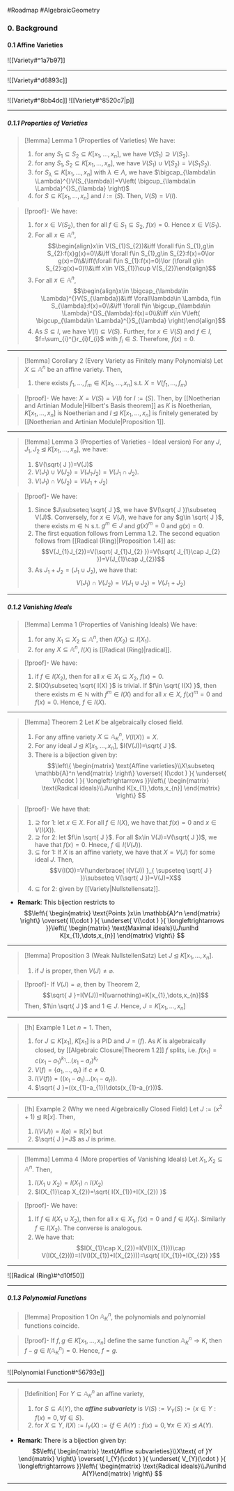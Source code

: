 #Roadmap #AlgebraicGeometry

### 0. Background

#### 0.1 Affine Varieties

![[Variety#^1a7b97]]

---
![[Variety#^d6893c]]

---
![[Variety#^8bb4dc]]
![[Variety#^8520c7|p]]

---
##### 0.1.1 Properties of Varieties
> [!lemma] Lemma 1 (Properties of Varieties)
> We have:
> 1. for any $S_1\subseteq S_{2}\subseteq K[x_{1},\dots,x_{n}]$, we have $V(S_{1})\supseteq V(S_{2})$.
> 2. for any $S_{1},S_{2}\subseteq K[x_{1},\dots,x_{n}]$, we have $V(S_{1})\cup V(S_{2})=V(S_{1}S_{2})$.
> 3. for $S_{\lambda}\subseteq K[x_{1},\dots,x_{n}]$ with $\lambda\in \Lambda$, we have $\bigcap_{\lambda\in \Lambda}^{}V(S_{\lambda})=V\left( \bigcup_{\lambda\in \Lambda}^{}S_{\lambda} \right)$
> 4. for $S\subseteq K[x_{1},\dots,x_{n}]$ and $I:=(S)$. Then, $V(S)=V(I)$.

> [!proof]-
> We have:
> 1. for $x\in V(S_{2})$, then for all $f\in S_{1}\subseteq S_{2}$, $f(x)=0$. Hence $x\in V(S_{1})$.
> 2. For all $x\in \mathbb{A}^n$, $$\begin{align}x\in V(S_{1}S_{2})&\iff \forall f\in S_{1},g\in S_{2}:f(x)g(x)=0\\&\iff \forall f\in S_{1},g\in S_{2}:f(x)=0\lor g(x)=0\\&\iff(\forall f\in S_{1}:f(x)=0)\lor (\forall g\in S_{2}:g(x)=0)\\&\iff x\in V(S_{1})\cup V(S_{2})\end{align}$$
> 3. For all $x\in \mathbb{A}^n$, $$\begin{align}x\in \bigcap_{\lambda\in \Lambda}^{}V(S_{\lambda})&\iff \forall\lambda\in \Lambda, f\in S_{\lambda}:f(x)=0\\&\iff \forall f\in \bigcup_{\lambda\in \Lambda}^{}S_{\lambda}:f(x)=0\\&\iff x\in V\left( \bigcup_{\lambda\in \Lambda}^{}S_{\lambda} \right)\end{align}$$
> 4. As $S\subseteq I$, we have $V(I)\subseteq V(S)$. Further, for $x\in V(S)$ and $f\in I$, $f=\sum_{i}^{}r_{i}f_{i}$ with $f_{i}\in S$. Therefore, $f(x)=0$.

---
> [!lemma] Corollary 2 (Every Variety as Finitely many Polynomials)
> Let $X\subseteq \mathbb{A}^n$ be an affine variety. Then,
> 1. there exists $f_{1},\dots,f_{m}\in K[x_{1},\dots,x_{n}]$ s.t. $X=V(f_{1},\dots,f_{m})$

> [!proof]-
> We have: $X=V(S)=V(I)$ for $I:=(S)$. Then, by [[Noetherian and Artinian Module|Hilbert's Basis theorem]] as $K$ is Noetherian, $K[x_{1},\dots,x_{n}]$ is Noetherian and $I\unlhd K[x_{1},\dots,x_{n}]$ is finitely generated by [[Noetherian and Artinian Module|Proposition 1]].

---
> [!lemma] Lemma 3 (Properties of Varieties - Ideal version)
> For any $J,J_{1},J_{2}\unlhd K[x_{1},\dots,x_{n}]$, we have:
> 1. $V(\sqrt{ J })=V(J)$
> 2. $V(J_{1})\cup V(J_{2})=V(J_{1}J_{2})=V(J_{1}\cap J_{2})$.
> 3. $V(J_{1})\cap V(J_{2})=V(J_{1}+J_{2})$

> [!proof]-
> We have:
> 1. Since $J\subseteq \sqrt{ J }$, we have $V(\sqrt{ J })\subseteq V(J)$. Conversely, for $x\in V(J)$, we have for any $g\in \sqrt{ J }$, there exists $m\in \mathbb{N}$ s.t. $g^m\in J$ and $g(x)^m=0$ and $g(x)=0$.
> 2. The first equation follows from Lemma 1.2. The second equation follows from [[Radical (Ring)|Proposition 1.4]] as: $$V(J_{1}J_{2})=V(\sqrt{ J_{1}J_{2} })=V(\sqrt{ J_{1}\cap J_{2} })=V(J_{1}\cap J_{2})$$
> 3. As $J_{1}+J_{2}=(J_{1}\cup J_{2})$, we have that: $$V(J_{1})\cap V(J_{2})=V(J_{1}\cup J_{2})=V(J_{1}+J_{2})$$ 

---
##### 0.1.2 Vanishing Ideals
> [!lemma] Lemma 1 (Properties of Vanishing Ideals)
> We have:
> 1. for any $X_{1}\subseteq X_{2}\subseteq \mathbb{A}^n$, then $I(X_{2})\subseteq I(X_{1})$.
> 2. for any $X\subseteq \mathbb{A}^n$, $I(X)$ is [[Radical (Ring)|radical]].

> [!proof]-
> We have:
> 1. if $f\in I(X_{2})$, then for all $x\in X_{1}\subseteq X_{2}$, $f(x)=0$.
> 2. $I(X)\subseteq \sqrt{ I(X) }$ is trivial. If $f\in \sqrt{ I(X) }$, then there exists $m\in \mathbb{N}$ with $f^m\in I(X)$ and for all $x\in X$, $f(x)^m=0$ and $f(x)=0$. Hence, $f\in I(X)$. 
---
> [!lemma] Theorem 2
> Let $K$ be algebraically closed field. 
> 1. For any affine variety $X\subseteq \mathbb{A}^n_{K}$, $V(I(X))=X$.
> 2. For any ideal $J\unlhd K[x_{1},\dots,x_{n}]$, $I(V(J))=\sqrt{ J }$.
> 3. There is a bijection given by: $$\left\{ \begin{matrix} \text{Affine varieties}\\X\subseteq \mathbb{A}^n \end{matrix} \right\} \overset{ I(\cdot ) }{ \underset{  V(\cdot ) }{ \longleftrightarrows  }}\left\{ \begin{matrix} \text{Radical ideals}\\J\unlhd K[x_{1},\dots,x_{n}] \end{matrix} \right\} $$

> [!proof]-
> We have that:
> 1. $\supseteq$ for 1: let $x\in X$. For all $f\in I(X)$, we have that $f(x)=0$ and $x\in V(I(X))$.
> 2. $\supseteq$ for 2: let $f\in \sqrt{ J }$. For all $x\in V(J)=V(\sqrt{ J })$, we have that $f(x)=0$. Hnece, $f\in I(V(J))$.
> 3. $\subseteq$ for 1: If $X$ is an affine variety, we have that $X=V(J)$ for some ideal $J$. Then, $$V(I(X))=V(\underbrace{ I(V(J)) }_{ \supseteq \sqrt{ J } })\subseteq V(\sqrt{ J })=V(J)=X$$
> 4. $\subseteq$ for 2: given by [[Variety|Nullstellensatz]].
- **Remark**: This bijection restricts to $$\left\{ \begin{matrix} \text{Points }x\in \mathbb{A}^n \end{matrix} \right\} \overset{ I(\cdot ) }{ \underset{  V(\cdot ) }{ \longleftrightarrows  }}\left\{ \begin{matrix} \text{Maximal ideals}\\J\unlhd K[x_{1},\dots,x_{n}] \end{matrix} \right\} $$
---
> [!lemma] Proposition 3 (Weak NullstellenSatz)
> Let $J\unlhd K[x_{1},\dots,x_{n}]$. 
> 1. if $J$ is proper, then $V(J)\neq \varnothing$.

> [!proof]-
> If $V(J)=\varnothing$, then by Theorem 2, $$\sqrt{ J }=I(V(J))=I(\varnothing)=K[x_{1},\dots,x_{n}]$$Then, $1\in \sqrt{ J }$ and $1\in J$. Hence, $J=K[x_{1},\dots,x_{n}]$
---
> [!h] Example 1
> Let $n=1$. Then, 
> 1. for $J\subseteq K[x_{1}]$, $K[x_{1}]$ is a PID and $J=(f)$. As $K$ is algebraically closed, by [[Algebraic Closure|Theorem 1.2]] $f$ splits, i.e. $f(x_{1})=c(x_{1}-a_{1})^{k_{1}}\dots(x_{1}-a_{r})^{k_{r}}$
> 2. $V(f)=\{ a_{1},\dots,a_{r} \}$ if $c\neq0$.
> 3. $I(V(f))=((x_{1}-a_{1})\dots(x_{1}-a_{r}))$.
> 4. $\sqrt{ J }=((x_{1}-a_{1})\dots(x_{1}-a_{r}))$.

---
> [!h] Example 2 (Why we need Algebraically Closed Field)
> Let $J:=(x^{2}+1)\unlhd \mathbb{R}[x]$. Then, 
> 1. $I(V(J))=I(\varnothing)=\mathbb{R}[x]$ but
> 2. $\sqrt{ J }=J$ as $J$ is prime. 

---
> [!lemma] Lemma 4 (More properties of Vanishing Ideals)
> Let $X_{1},X_{2}\subseteq \mathbb{A}^n$. Then, 
> 1. $I(X_{1}\cup X_{2})=I(X_{1})\cap I(X_{2})$
> 2. $I(X_{1}\cap X_{2})=\sqrt{ I(X_{1})+I(X_{2}) }$

> [!proof]-
> We have:
> 1. If $f\in I(X_{1}\cup X_{2})$, then for all $x\in X_{1}$, $f(x)=0$ and $f\in I(X_{1})$. Similarly $f\in I(X_{2})$. The converse is analogous.
> 2. We have that: $$I(X_{1}\cap X_{2})=I(V(I(X_{1}))\cap V(I(X_{2})))=I(V(I(X_{1})+I(X_{2})))=\sqrt{ I(X_{1})+I(X_{2}) }$$

---
![[Radical (Ring)#^d10f50]]

---
##### 0.1.3 Polynomial Functions

> [!lemma] Proposition 1
> On $\mathbb{A}^n_{K}$, the polynomials and polynomial functions coincide.

> [!proof]-
> If $f,g\in K[x_{1},\dots,x_{n}]$ define the same function $\mathbb{A}^n_{K}\to K$, then $f-g\in I(\mathbb{A}^n_{K})=0$. Hence, $f=g$.

---
![[Polynomial Function#^56793e]]

---
> [!definition]
> For $Y\subseteq \mathbb{A}^n_{K}$ an affine variety,
> 1. for $S\subseteq A(Y)$, the ***affine subvariety*** is $V(S):=V_{Y}(S):=\{ x\in Y:f(x)=0,\forall f\in S \}$.
> 2. for $X\subseteq Y$, $I(X):=I_{Y}(X):=\{ f\in A(Y):f(x)=0,\forall x\in X \}\unlhd A(Y)$.

- **Remark**: There is a bijection given by: $$\left\{ \begin{matrix} \text{Affine subvarieties}\\X\text{ of }Y \end{matrix} \right\} \overset{ I_{Y}(\cdot ) }{ \underset{  V_{Y}(\cdot ) }{ \longleftrightarrows  }}\left\{ \begin{matrix} \text{Radical ideals}\\J\unlhd A(Y)\end{matrix} \right\} $$
---

